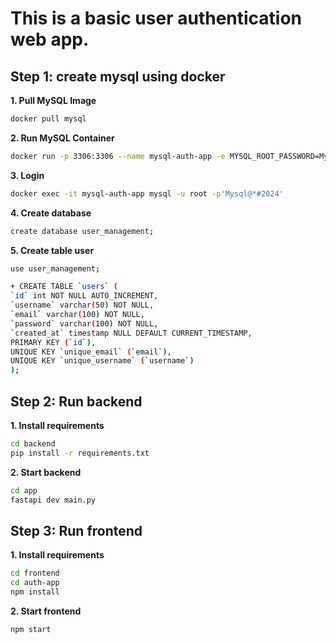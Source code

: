 # This is a basic user authentication web app.

## Step 1: create mysql using docker

**1. Pull MySQL Image**
```bash
docker pull mysql
```
**2. Run MySQL Container**
```bash
docker run -p 3306:3306 --name mysql-auth-app -e MYSQL_ROOT_PASSWORD=Mysql@*#2024 -d mysql
```
**3. Login**
```bash
docker exec -it mysql-auth-app mysql -u root -p'Mysql@*#2024'
```
**4. Create database**
```bash
create database user_management;
```
**5. Create table user**
```bash
use user_management;

+ CREATE TABLE `users` (
`id` int NOT NULL AUTO_INCREMENT,
`username` varchar(50) NOT NULL,
`email` varchar(100) NOT NULL,
`password` varchar(100) NOT NULL,
`created_at` timestamp NULL DEFAULT CURRENT_TIMESTAMP,
PRIMARY KEY (`id`),
UNIQUE KEY `unique_email` (`email`),
UNIQUE KEY `unique_username` (`username`)
);
```

## Step 2: Run backend
**1. Install requirements**
```bash
cd backend
pip install -r requirements.txt
```
**2. Start backend**
```bash
cd app
fastapi dev main.py
```

## Step 3: Run frontend
**1. Install requirements**
```bash
cd frontend
cd auth-app
npm install
```
**2. Start frontend**
```bash
npm start
```
